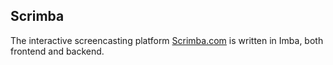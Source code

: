 ## Scrimba

The interactive screencasting platform [Scrimba.com](https://scrimba.com) is written in Imba, both frontend and backend.
